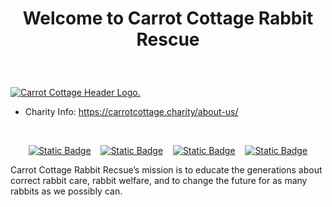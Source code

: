 <h1><p align="center">Welcome to Carrot Cottage Rabbit Rescue</p></h1>
<h3><p align="center">
  <b></b>
</p></h3></br>

[![Carrot Cottage Header Logo.](https://static.carrotcottage.charity/z71pl68x032m95qr4kj/images/github.webp)](https://carrotcottage.charity)

<ul>
  <li>Charity Info: <a href="https://carrotcottage.charity/about-us/">https://carrotcottage.charity/about-us/</a></li>
</ul>

<!-- [START BADGES] -->
&nbsp;&nbsp;
<p align="center" dir="auto">
  <a href="https://x.com/carrotcottagerr">
  <img alt="Static Badge" src="https://img.shields.io/badge/x-DEBBB9?&amp;style=for-the-badge&amp;logo=x&amp;logoColor=white"></a>
  &nbsp;&nbsp;
  <a href="https://www.instagram.com/carrotcottagerabbitrescue/">
  <img alt="Static Badge" src="https://img.shields.io/badge/instagram-DEBBB9?&amp;style=for-the-badge&amp;logo=instagram&amp;logoColor=white"></a>
  &nbsp;&nbsp;
  <a href="https://www.youtube.com/@carrotcottagerr">
  <img alt="Static Badge" src="https://img.shields.io/badge/youtube-DEBBB9?&amp;style=for-the-badge&amp;logo=youtube&amp;logoColor=white"></a>
  &nbsp;&nbsp;
  <a href="https://www.facebook.com/profile.php?id=100089758734375">
  <img alt="Static Badge" src="https://img.shields.io/badge/facebook-DEBBB9?&amp;style=for-the-badge&amp;logo=facebook&amp;logoColor=white"></a>
</p>

Carrot Cottage Rabbit Recsue’s mission is to educate the generations about correct rabbit care, rabbit welfare, and to change the future for as many rabbits as we possibly can.
